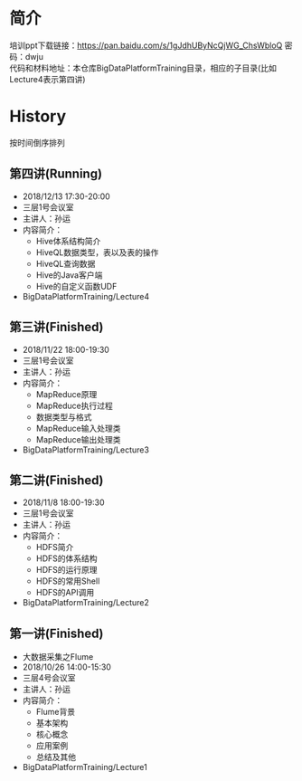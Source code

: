 # 简介
培训ppt下载链接：https://pan.baidu.com/s/1gJdhUByNcQjWG_ChsWbloQ 密码：dwju  
代码和材料地址：本仓库BigDataPlatformTraining目录，相应的子目录(比如Lecture4表示第四讲)
# History
按时间倒序排列
## 第四讲(Running)
- 2018/12/13 17:30-20:00
- 三层1号会议室
- 主讲人：孙运
- 内容简介：
  - Hive体系结构简介
  - HiveQL数据类型，表以及表的操作
  - HiveQL查询数据
  - Hive的Java客户端
  - Hive的自定义函数UDF
- BigDataPlatformTraining/Lecture4
## 第三讲(Finished)
- 2018/11/22 18:00-19:30
- 三层1号会议室
- 主讲人：孙运
- 内容简介：
  - MapReduce原理
  - MapReduce执行过程
  - 数据类型与格式
  - MapReduce输入处理类
  - MapReduce输出处理类
- BigDataPlatformTraining/Lecture3
## 第二讲(Finished)
- 2018/11/8 18:00-19:30
- 三层1号会议室
- 主讲人：孙运
- 内容简介：
  - HDFS简介
  - HDFS的体系结构
  - HDFS的运行原理
  - HDFS的常用Shell
  - HDFS的API调用
- BigDataPlatformTraining/Lecture2
## 第一讲(Finished)
- 大数据采集之Flume
- 2018/10/26 14:00-15:30
- 三层4号会议室
- 主讲人：孙运
- 内容简介：
  - Flume背景
  - 基本架构
  - 核心概念
  - 应用案例
  - 总结及其他
- BigDataPlatformTraining/Lecture1
